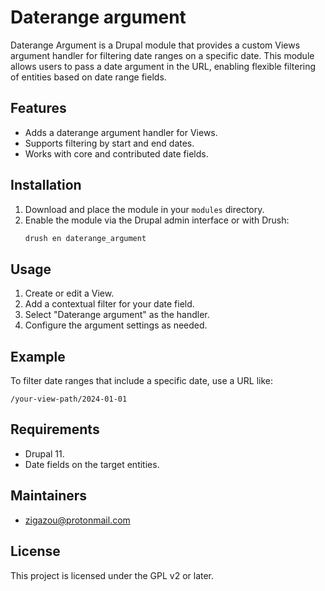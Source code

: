 # Daterange argument

Daterange Argument is a Drupal module that provides a custom Views argument
handler for filtering date ranges on a specific date. This module allows users
to pass a date argument in the URL, enabling flexible filtering of entities
based on date range fields.

## Features

- Adds a daterange argument handler for Views.
- Supports filtering by start and end dates.
- Works with core and contributed date fields.

## Installation

1. Download and place the module in your `modules` directory.
2. Enable the module via the Drupal admin interface or with Drush:
    ```bash
    drush en daterange_argument
    ```

## Usage

1. Create or edit a View.
2. Add a contextual filter for your date field.
3. Select "Daterange argument" as the handler.
4. Configure the argument settings as needed.

## Example

To filter date ranges that include a specific date, use a URL like:
```
/your-view-path/2024-01-01
```

## Requirements

- Drupal 11.
- Date fields on the target entities.

## Maintainers

- zigazou@protonmail.com

## License

This project is licensed under the GPL v2 or later.
